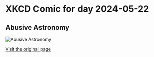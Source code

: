 
# XKCD Comic for day 2024-05-22

## Abusive Astronomy

![Abusive Astronomy](https://imgs.xkcd.com/comics/abusive_astronomy.jpg "Medium: Pencil on paper")

[Visit the original page](https://xkcd.com/66/)

